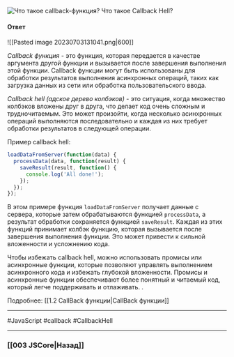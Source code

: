 ![Что такое callback-функция? Что такое Callback Hell?](https://youtu.be/V-m0sQ-hW58?t=348)

#### Ответ

![[Pasted image 20230703131041.png|600]]

*Callback функция* - это функция, которая передается в качестве аргумента другой функции и вызывается после завершения выполнения этой функции. Callback функции могут быть использованы для обработки результатов выполнения асинхронных операций, таких как загрузка данных из сети или обработка пользовательского ввода.

*Callback hell (адское дерево колбэков)* - это ситуация, когда множество колбэков вложены друг в друга, что делает код очень сложным и трудночитаемым. Это может произойти, когда несколько асинхронных операций выполняются последовательно и каждая из них требует обработки результатов в следующей операции.

Пример callback hell:

```javascript
loadDataFromServer(function(data) {
  processData(data, function(result) {
    saveResult(result, function() {
      console.log('All done!');
    });
  });
});
```

В этом примере функция `loadDataFromServer` получает данные с сервера, которые затем обрабатываются функцией `processData`, а результат обработки сохраняется функцией `saveResult`. Каждая из этих функций принимает колбэк функцию, которая вызывается после завершения выполнения функции. Это может привести к сильной вложенности и усложнению кода.

Чтобы избежать callback hell, можно использовать промисы или асинхронные функции, которые позволяют управлять выполнением асинхронного кода и избежать глубокой вложенности. Промисы и асинхронные функции обеспечивают более понятный и читаемый код, который легче поддерживать и отлаживать. .

Подробнее: [[1.2 CallBack функции|CallBack функции]]

___
 #JavaScript #callback #CallbackHell 

___

### [[003 JSCore|Назад]]